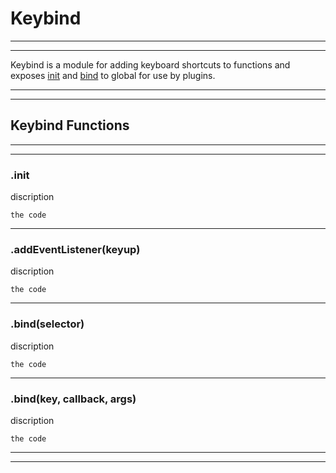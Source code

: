 # Keybind
---
---

Keybind is a module for adding keyboard shortcuts to functions and exposes [init]() and [bind]() to global for use by plugins.

---
---
## Keybind Functions
---
---
### .init

discription
```
the code
```
---
### .addEventListener(keyup)
discription
```
the code
```
---
### .bind(selector)
discription
```
the code
```
---
### .bind(key, callback, args)
discription
```
the code
```
---
---